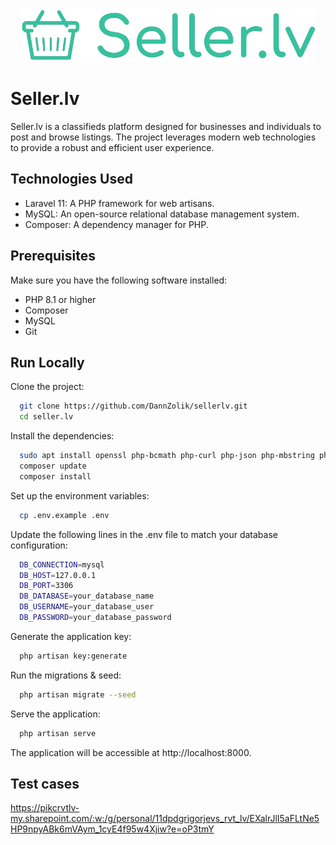 <p align="center">
    <img src="./public/logo.png" alt="Project logo">
</p>

# Seller.lv

Seller.lv is a classifieds platform designed for businesses and individuals to post and browse listings. The project leverages modern web technologies to provide a robust and efficient user experience.

## Technologies Used
- Laravel 11: A PHP framework for web artisans.
- MySQL: An open-source relational database management system.
- Composer: A dependency manager for PHP.

## Prerequisites
Make sure you have the following software installed:

- PHP 8.1 or higher
- Composer
- MySQL
- Git

## Run Locally

Clone the project:

```bash
  git clone https://github.com/DannZolik/sellerlv.git
  cd seller.lv
```
Install the dependencies:
```bash
  sudo apt install openssl php-bcmath php-curl php-json php-mbstring php-mysql php-tokenizer php-xml php-zip
  composer update
  composer install
```
Set up the environment variables:
```bash
  cp .env.example .env
```
Update the following lines in the .env file to match your database configuration:
```bash
  DB_CONNECTION=mysql
  DB_HOST=127.0.0.1
  DB_PORT=3306
  DB_DATABASE=your_database_name
  DB_USERNAME=your_database_user
  DB_PASSWORD=your_database_password
```
Generate the application key:
```bash
  php artisan key:generate

```
Run the migrations & seed:
```bash
  php artisan migrate --seed
```
Serve the application:
```bash
  php artisan serve
```

The application will be accessible at http://localhost:8000.

## Test cases
https://pikcrvtlv-my.sharepoint.com/:w:/g/personal/11dpdgrigorjevs_rvt_lv/EXalrJlI5aFLtNe5HP9npyABk6mVAym_1cyE4f95w4Xjiw?e=oP3tmY
